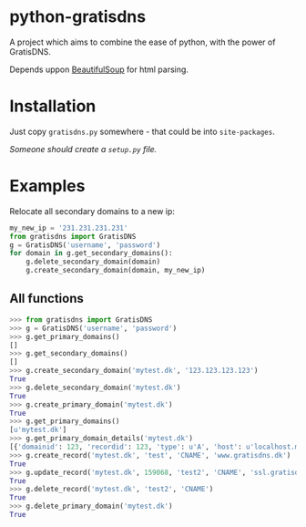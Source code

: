 python-gratisdns
================

A project which aims to combine the ease of python, with the power of GratisDNS.

Depends uppon [BeautifulSoup](http://www.crummy.com/software/BeautifulSoup/) for html parsing.

Installation
============
Just copy ```gratisdns.py``` somewhere - that could be into ```site-packages```.

_Someone should create a ```setup.py``` file._

Examples
========
Relocate all secondary domains to a new ip:

```python
my_new_ip = '231.231.231.231'
from gratisdns import GratisDNS
g = GratisDNS('username', 'password')
for domain in g.get_secondary_domains():
	g.delete_secondary_domain(domain)
	g.create_secondary_domain(domain, my_new_ip)
```

All functions
-------------

```python
>>> from gratisdns import GratisDNS
>>> g = GratisDNS('username', 'password')
>>> g.get_primary_domains()
[]
>>> g.get_secondary_domains()
[]
>>> g.create_secondary_domain('mytest.dk', '123.123.123.123')
True
>>> g.delete_secondary_domain('mytest.dk')
True
>>> g.create_primary_domain('mytest.dk')
True
>>> g.get_primary_domains()
[u'mytest.dk']
>>> g.get_primary_domain_details('mytest.dk')
[{'domainid': 123, 'recordid': 123, 'type': u'A', 'host': u'localhost.mytest.dk', 'ttl': 43200, 'data': u'127.0.0.1'}]
>>> g.create_record('mytest.dk', 'test', 'CNAME', 'www.gratisdns.dk')
True
>>> g.update_record('mytest.dk', 159068, 'test2', 'CNAME', 'ssl.gratisdns.dk', 900)
True
>>> g.delete_record('mytest.dk', 'test2', 'CNAME')
True
>>> g.delete_primary_domain('mytest.dk')
True
```
